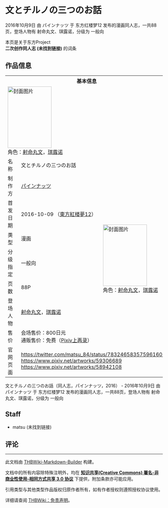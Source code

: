# 文とチルノの三つのお話

<!-- source html: G:\repos\THBWiki-Markdown-Builder\THBWikiMarkdown\Temp\main\b\b7\ns0%3A%E6%96%87%E3%81%A8%E3%83%81%E3%83%AB%E3%83%8E%E3%81%AE%E4%B8%89%E3%81%A4%E3%81%AE%E3%81%8A%E8%A9%B1.html -->

2016年10月9日 由 パインナッツ 于 东方红楼梦12 发布的漫画同人志，一共88页，登场人物有 射命丸文、琪露诺，分级为 一般向

本页是关于东方Project  
 **二次创作同人志 (未找到链接)** 的词条

## 作品信息

<table><tbody><tr><th colspan="3">基本信息</th></tr><tr><td class="cover-artwork-mobile" colspan="2"><a href="./文件-文とチルノの三つのお話封面.jpg.md" class="image" title="封面图片"><img alt="封面图片" src="https://upload.thwiki.cc/thumb/a/a2/%E6%96%87%E3%81%A8%E3%83%81%E3%83%AB%E3%83%8E%E3%81%AE%E4%B8%89%E3%81%A4%E3%81%AE%E3%81%8A%E8%A9%B1%E5%B0%81%E9%9D%A2.jpg/140px-%E6%96%87%E3%81%A8%E3%83%81%E3%83%AB%E3%83%8E%E3%81%AE%E4%B8%89%E3%81%A4%E3%81%AE%E3%81%8A%E8%A9%B1%E5%B0%81%E9%9D%A2.jpg" decoding="async" loading="lazy" width="140" height="196" srcset="https://upload.thwiki.cc/thumb/a/a2/%E6%96%87%E3%81%A8%E3%83%81%E3%83%AB%E3%83%8E%E3%81%AE%E4%B8%89%E3%81%A4%E3%81%AE%E3%81%8A%E8%A9%B1%E5%B0%81%E9%9D%A2.jpg/210px-%E6%96%87%E3%81%A8%E3%83%81%E3%83%AB%E3%83%8E%E3%81%AE%E4%B8%89%E3%81%A4%E3%81%AE%E3%81%8A%E8%A9%B1%E5%B0%81%E9%9D%A2.jpg 1.5x, https://upload.thwiki.cc/thumb/a/a2/%E6%96%87%E3%81%A8%E3%83%81%E3%83%AB%E3%83%8E%E3%81%AE%E4%B8%89%E3%81%A4%E3%81%AE%E3%81%8A%E8%A9%B1%E5%B0%81%E9%9D%A2.jpg/280px-%E6%96%87%E3%81%A8%E3%83%81%E3%83%AB%E3%83%8E%E3%81%AE%E4%B8%89%E3%81%A4%E3%81%AE%E3%81%8A%E8%A9%B1%E5%B0%81%E9%9D%A2.jpg 2x" data-file-width="577" data-file-height="808"></a><div class="cover-char">角色：<a href="./射命丸文.md" title="射命丸文">射命丸文</a>，<a href="./琪露诺.md" title="琪露诺">琪露诺</a></div></td>
</tr><tr><td class="label">名称</td><td colspan="2"> 文とチルノの三つのお話 </td></tr><tr><td class="label">制作方</td><td><a href="./パインナッツ.md" title="パインナッツ">パインナッツ</a></td><td class="cover-artwork" rowspan="7" style="min-width:196px;"><a href="./文件-文とチルノの三つのお話封面.jpg.md" class="image" title="封面图片"><img alt="封面图片" src="https://upload.thwiki.cc/thumb/a/a2/%E6%96%87%E3%81%A8%E3%83%81%E3%83%AB%E3%83%8E%E3%81%AE%E4%B8%89%E3%81%A4%E3%81%AE%E3%81%8A%E8%A9%B1%E5%B0%81%E9%9D%A2.jpg/140px-%E6%96%87%E3%81%A8%E3%83%81%E3%83%AB%E3%83%8E%E3%81%AE%E4%B8%89%E3%81%A4%E3%81%AE%E3%81%8A%E8%A9%B1%E5%B0%81%E9%9D%A2.jpg" decoding="async" loading="lazy" width="140" height="196" srcset="https://upload.thwiki.cc/thumb/a/a2/%E6%96%87%E3%81%A8%E3%83%81%E3%83%AB%E3%83%8E%E3%81%AE%E4%B8%89%E3%81%A4%E3%81%AE%E3%81%8A%E8%A9%B1%E5%B0%81%E9%9D%A2.jpg/210px-%E6%96%87%E3%81%A8%E3%83%81%E3%83%AB%E3%83%8E%E3%81%AE%E4%B8%89%E3%81%A4%E3%81%AE%E3%81%8A%E8%A9%B1%E5%B0%81%E9%9D%A2.jpg 1.5x, https://upload.thwiki.cc/thumb/a/a2/%E6%96%87%E3%81%A8%E3%83%81%E3%83%AB%E3%83%8E%E3%81%AE%E4%B8%89%E3%81%A4%E3%81%AE%E3%81%8A%E8%A9%B1%E5%B0%81%E9%9D%A2.jpg/280px-%E6%96%87%E3%81%A8%E3%83%81%E3%83%AB%E3%83%8E%E3%81%AE%E4%B8%89%E3%81%A4%E3%81%AE%E3%81%8A%E8%A9%B1%E5%B0%81%E9%9D%A2.jpg 2x" data-file-width="577" data-file-height="808"></a><div class="cover-char">角色：<a href="./射命丸文.md" title="射命丸文">射命丸文</a>，<a href="./琪露诺.md" title="琪露诺">琪露诺</a></div></td>
</tr><tr><td class="label">首发日期</td><td>2016-10-09&#160;（<a href="/展会作品列表?e=%E4%B8%9C%E6%96%B9%E7%BA%A2%E6%A5%BC%E6%A2%A6%2312">東方紅楼夢12</a>）</td></tr><tr><td class="label">类型</td><td>漫画</td></tr><tr><td class="label">分级指定</td><td>一般向</td></tr><tr><td class="label">页数</td><td>88P</td></tr><tr><td class="label">登场人物</td><td><a href="./射命丸文.md" title="射命丸文">射命丸文</a>，<a href="./琪露诺.md" title="琪露诺">琪露诺</a></td></tr><tr><td class="label">售价</td><td>会场售价：800日元<br>通贩售价：免费（<a href="https://www.pixiv.net/artworks/65246350" class="extiw" title="p:65246350">Pixiv上再录</a>）</td></tr>
<tr><td class="label">官网页面</td><td colspan="2"><a rel="nofollow" class="external free" href="https://twitter.com/matsu_84/status/783246583575961600">https://twitter.com/matsu_84/status/783246583575961600</a><br><a rel="nofollow" class="external free" href="https://www.pixiv.net/artworks/59306689">https://www.pixiv.net/artworks/59306689</a><br><a rel="nofollow" class="external free" href="https://www.pixiv.net/artworks/58942108">https://www.pixiv.net/artworks/58942108</a></td></tr></tbody></table>

文とチルノの三つのお話（同人志，パインナッツ，2016） - 2016年10月9日 由 パインナッツ 于 东方红楼梦12 发布的漫画同人志，一共88页，登场人物有 射命丸文、琪露诺，分级为 一般向

## Staff
- matsu (未找到链接)


## 评论




---

此文档由 [THBWiki-Markdown-Builder](https://github.com/Delsin-Yu/THBWiki-Markdown-Builder) 构建。

文档中的所有内容除特殊注明外，均在 [**知识共享(Creative Commons) 署名-非商业性使用-相同方式共享 3.0 协议**](https://creativecommons.org/licenses/by-sa/3.0/deed.zh-hans) 下提供，附加条款亦可能应用。

引用类型与其他类型作品版权归原作者所有，如有作者授权则遵照授权协议使用。

详细请查阅 [THBWiki：免责声明](https://thbwiki.cc/THBWiki:%E5%85%8D%E8%B4%A3%E5%A3%B0%E6%98%8E)。

